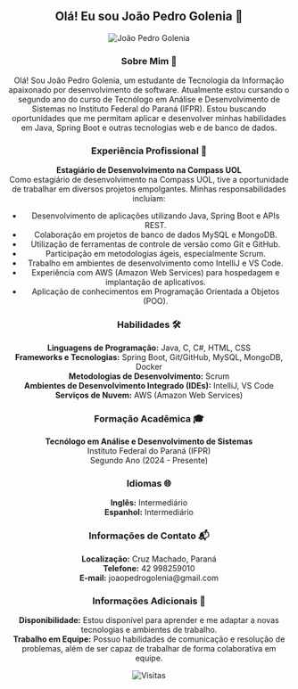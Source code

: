 <h2 align="center">Olá! Eu sou João Pedro Golenia 👋</h2>

<p align="center">
  <img src="https://github-readme-stats.vercel.app/api?username=joaopedrogolenia&show_icons=true&theme=dark" alt="João Pedro Golenia" />
</p>

<h3 align="center">Sobre Mim 🚀</h3>

<p align="center">
  Olá! Sou João Pedro Golenia, um estudante de Tecnologia da Informação apaixonado por desenvolvimento de software. Atualmente estou cursando o segundo ano do curso de Tecnólogo em Análise e Desenvolvimento de Sistemas no Instituto Federal do Paraná (IFPR). Estou buscando oportunidades que me permitam aplicar e desenvolver minhas habilidades em Java, Spring Boot e outras tecnologias web e de banco de dados.
</p>

<h3 align="center">Experiência Profissional 💼</h3>

<p align="center">
  <b>Estagiário de Desenvolvimento na Compass UOL</b><br>
  Como estagiário de desenvolvimento na Compass UOL, tive a oportunidade de trabalhar em diversos projetos empolgantes. Minhas responsabilidades incluíam:
</p>

<ul align="center">
  <li>Desenvolvimento de aplicações utilizando Java, Spring Boot e APIs REST.</li>
  <li>Colaboração em projetos de banco de dados MySQL e MongoDB.</li>
  <li>Utilização de ferramentas de controle de versão como Git e GitHub.</li>
  <li>Participação em metodologias ágeis, especialmente Scrum.</li>
  <li>Trabalho em ambientes de desenvolvimento como IntelliJ e VS Code.</li>
  <li>Experiência com AWS (Amazon Web Services) para hospedagem e implantação de aplicativos.</li>
  <li>Aplicação de conhecimentos em Programação Orientada a Objetos (POO).</li>
</ul>

<h3 align="center">Habilidades 🛠️</h3>

<p align="center">
  <b>Linguagens de Programação:</b> Java, C, C#, HTML, CSS<br>
  <b>Frameworks e Tecnologias:</b> Spring Boot, Git/GitHub, MySQL, MongoDB, Docker<br>
  <b>Metodologias de Desenvolvimento:</b> Scrum<br>
  <b>Ambientes de Desenvolvimento Integrado (IDEs):</b> IntelliJ, VS Code<br>
  <b>Serviços de Nuvem:</b> AWS (Amazon Web Services)
</p>

<h3 align="center">Formação Acadêmica 🎓</h3>

<p align="center">
  <b>Tecnólogo em Análise e Desenvolvimento de Sistemas</b><br>
  Instituto Federal do Paraná (IFPR)<br>
  Segundo Ano (2024 - Presente)
</p>

<h3 align="center">Idiomas 🌐</h3>

<p align="center">
  <b>Inglês:</b> Intermediário<br>
  <b>Espanhol:</b> Intermediário
</p>

<h3 align="center">Informações de Contato 📬</h3>

<p align="center">
  <b>Localização:</b> Cruz Machado, Paraná<br>
  <b>Telefone:</b> 42 998259010<br>
  <b>E-mail:</b> joaopedrogolenia@gmail.com
</p>

<h3 align="center">Informações Adicionais 📝</h3>

<p align="center">
  <b>Disponibilidade:</b> Estou disponível para aprender e me adaptar a novas tecnologias e ambientes de trabalho.<br>
  <b>Trabalho em Equipe:</b> Possuo habilidades de comunicação e resolução de problemas, além de ser capaz de trabalhar de forma colaborativa em equipe.
</p>

<p align="center">
  <img src="https://visitor-badge.laobi.icu/badge?page_id=joaopedrogolenia" alt="Visitas" />
</p>
